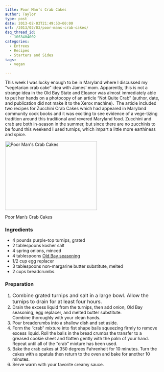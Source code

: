 ```yaml
---
title: Poor Man’s Crab Cakes
author: Taylor
type: post
date: 2013-02-03T21:49:53+00:00
url: /2013/02/03/poor-mans-crab-cakes/
dsq_thread_id:
  - 1063404002
categories:
  - Entrees
  - Recipes
  - Starters and Sides
tags:
  - vegan

---
```

This week I was lucky enough to be in Maryland where I discussed my &#8220;vegetarian crab cake&#8221; idea with James&#8217; mom. Apparently, this is not a strange idea in the Old Bay State and Eleanor was almost immediately able to put her hands on a photocopy of an article &#8220;Not Quite Crab&#8221; (author, date, and publication did not make it to the Xerox machine).  The article included two recipes for Zucchini Crab Cakes which had appeared in Maryland community cook books and it was exciting to see evidence of a vege-tizing tradition around this traditional and revered Maryland food. Zucchini and crab are both in-season in the summer, but since there are no zucchinis to be found this weekend I used turnips, which impart a little more earthiness and spice.

<div id="attachment_2672" style="width: 310px" class="wp-caption alignright">
  <a href="{{% mediaroot %}}uploads/2013/02/P2032785-001.jpg" rel="lightbox[2646]"><img class="size-medium wp-image-2672" alt="Poor Man's Crab Cakes" src="{{% mediaroot %}}uploads/2013/02/P2032785-001-300x225.jpg" width="300" height="225" srcset="{{% mediaroot %}}uploads/2013/02/P2032785-001-300x225.jpg 300w, {{% mediaroot %}}uploads/2013/02/P2032785-001.jpg 800w" sizes="(max-width: 300px) 100vw, 300px" /></a>
  
  <p class="wp-caption-text">
    Poor Man&#8217;s Crab Cakes
  </p>
</div>

### Ingredients

  * <span style="line-height: 13px;">4 pounds purple-top turnips, grated</span>
  * 2 tablespoons kosher salt
  * 4 spring onions, minced
  * 4 tablespoons <a href="http://www.amazon.com/Old-Bay-Seasoning-Seafood-Canister/dp/B0009PCP6S" target="_blank">Old Bay seasoning</a>
  * 1/2 cup egg replacer
  * 3 tablespoons non-margarine butter substitute, melted
  * 2 cups breadcrumbs

### Preparation

  1. <span style="font-size: 1.17em;">Combine grated turnips and salt in a large bowl. Allow the turnips to drain for at least four hours. </span>
  2. Drain the excess liquid from the turnips, then add onion, Old Bay seasoning, egg replacer, and melted butter substitute. Combine thoroughly with your clean hands.
  3. Pour breadcrumbs into a shallow dish and set aside.
  4. Form the &#8220;crab&#8221; mixture into fist shape balls squeezing firmly to remove excess liquid. Roll the balls in the bread crumbs the transfer to a greased cookie sheet and flatten gently with the palm of your hand. Repeat until all of the &#8220;crab&#8221; mixture has been used.
  5. Bake the crab cakes at 350 degrees Fahrenheit for 10 minutes. Turn the cakes with a spatula then return to the oven and bake for another 10 minutes.
  6. Serve warm with your favorite creamy sauce.